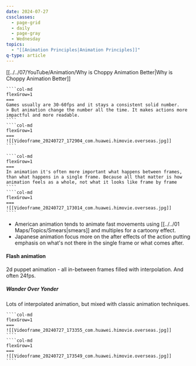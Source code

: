 ```yaml
---
date: 2024-07-27
cssclasses:
  - page-grid
  - daily
  - page-gray
  - Wednesday
topics:
  - "[[Animation Principles|Animation Principles]]"
q-type: article
---
```

[[../../07/YouTube/Animation/Why is Choppy Animation Better|Why is Choppy Animation Better]]
`````col
````col-md
flexGrow=1
===
Games usually are 30-60fps and it stays a consistent solid number.
> But animation change the number all the time. It makes actions more impactful and more readable. 
````
````col-md
flexGrow=1
===
![[Videoframe_20240727_172904_com.huawei.himovie.overseas.jpg]]
````
`````
`````col
````col-md
flexGrow=1
===
In animation it's often more important what happens between frames, than what happens in a single frame. Because all that matter is how animation feels as a whole, not what it looks like frame by frame
````
````col-md
flexGrow=1
===
![[Videoframe_20240727_173014_com.huawei.himovie.overseas.jpg]]
````
`````

- American animation tends to animate fast movements using [[../../01 Maps/Topics/Smears|smears]] and multiples for a cartoony effect.
- Japanese animation focus more on the after effects of the action putting emphasis on what's not there in the single frame or what comes after.

#### Flash animation
2d puppet animation - all in-between frames filled with interpolation. And often 24fps.
##### Wander Over Yonder 
Lots of interpolated animation, but mixed with classic animation techniques. 

`````col
````col-md
flexGrow=1
===
![[Videoframe_20240727_173355_com.huawei.himovie.overseas.jpg]]
````
````col-md
flexGrow=1
===
![[Videoframe_20240727_173549_com.huawei.himovie.overseas.jpg]]
````
`````



